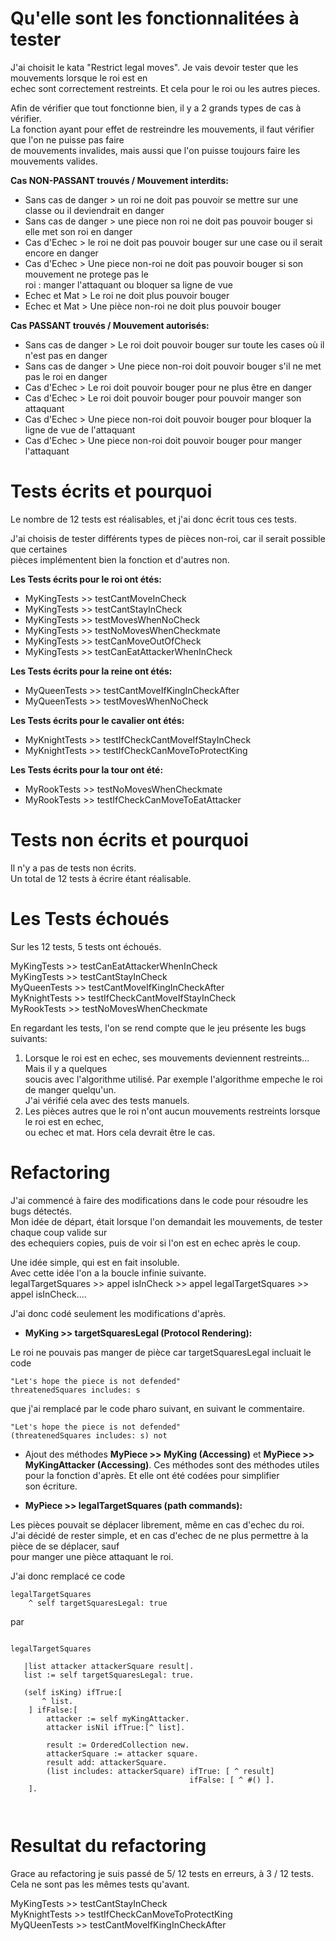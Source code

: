 


# Qu'elle sont les fonctionnalitées à tester    

J'ai choisit le kata "Restrict legal moves". Je vais devoir tester que les mouvements lorsque le roi est en      
echec sont correctement restreints. Et cela pour le roi ou les autres pieces.    

Afin de vérifier que tout fonctionne bien, il y a 2 grands types de cas à vérifier.    
La fonction ayant pour effet de restreindre les mouvements, il faut vérifier que l'on ne puisse pas faire     
de mouvements invalides, mais aussi que l'on puisse toujours faire les mouvements valides.      

**Cas NON-PASSANT trouvés / Mouvement interdits:**    
- Sans cas de danger > un roi ne doit pas pouvoir se mettre sur une classe ou il deviendrait en danger   
- Sans cas de danger > une piece non roi ne doit pas pouvoir bouger si elle met son roi en danger
- Cas d'Echec > le roi ne doit pas pouvoir bouger sur une case ou il serait encore en danger  
- Cas d'Echec > Une piece non-roi ne doit pas pouvoir bouger si son mouvement ne protege pas le     
roi : manger l'attaquant ou bloquer sa ligne de vue 
- Echec et Mat  > Le roi ne doit plus pouvoir bouger 
- Echec et Mat > Une pièce non-roi ne doit plus pouvoir bouger 

**Cas PASSANT trouvés / Mouvement autorisés:**        
- Sans cas de danger > Le roi doit pouvoir bouger sur toute les cases où il n'est pas en danger 
- Sans cas de danger > Une piece non-roi doit pouvoir bouger s'il ne met pas le roi en danger   
- Cas d'Echec >  Le roi doit pouvoir bouger pour ne plus être en danger      
- Cas d'Echec > Le roi doit pouvoir bouger pour pouvoir manger son attaquant    
- Cas d'Echec > Une piece non-roi doit pouvoir bouger pour bloquer la ligne de vue de l'attaquant  
- Cas d'Echec > Une piece non-roi doit pouvoir bouger pour manger l'attaquant    

# Tests écrits et pourquoi   

Le nombre de 12 tests est réalisables, et j'ai donc écrit tous ces tests.     

J'ai choisis de tester différents types de pièces non-roi, car il serait possible que certaines    
pièces implémentent bien la fonction et d'autres non.        

**Les Tests écrits pour le roi ont étés:**    
- MyKingTests >> testCantMoveInCheck    
- MyKingTests >> testCantStayInCheck    
- MyKingTests >> testMovesWhenNoCheck       
- MyKingTests >> testNoMovesWhenCheckmate     
- MyKingTests >> testCanMoveOutOfCheck     
- MyKingTests >> testCanEatAttackerWhenInCheck   

**Les Tests écrits pour la reine ont étés:**    
- MyQueenTests >> testCantMoveIfKingInCheckAfter     
- MyQueenTests >> testMovesWhenNoCheck    

**Les Tests écrits pour le cavalier ont étés:** 
- MyKnightTests >> testIfCheckCantMoveIfStayInCheck       
- MyKnightTests >> testIfCheckCanMoveToProtectKing    

**Les Tests écrits pour la tour ont été:**
- MyRookTests >> testNoMovesWhenCheckmate    
- MyRookTests >> testIfCheckCanMoveToEatAttacker    


# Tests non écrits et pourquoi    

Il n'y a pas de tests non écrits.     
Un total de 12 tests à écrire étant réalisable.    

# Les Tests échoués      

Sur les 12 tests, 5 tests ont échoués.   

MyKingTests >> testCanEatAttackerWhenInCheck   
MyKingTests >> testCantStayInCheck    
MyQueenTests >> testCantMoveIfKingInCheckAfter    
MyKnightTests >> testIfCheckCantMoveIfStayInCheck   
MyRookTests >> testNoMovesWhenCheckmate    

En regardant les tests, l'on se rend compte que le jeu présente les bugs suivants:    
1. Lorsque le roi est en echec, ses mouvements deviennent restreints...  Mais il y a quelques    
soucis avec l'algorithme utilisé. Par exemple l'algorithme empeche le roi de manger quelqu'un.    
J'ai vérifié cela avec des tests manuels.        
2. Les pièces autres que le roi n'ont aucun mouvements restreints lorsque le roi est en echec,    
ou echec et mat. Hors cela devrait être le cas.     

# Refactoring   

J'ai commencé à faire des modifications dans le code pour résoudre les bugs détectés.    
Mon idée de départ, était lorsque l'on demandait les mouvements, de tester chaque coup valide sur     
des echequiers copies, puis de voir si l'on est en echec après le coup.    

Une idée simple, qui est en fait insoluble.    
Avec cette idée l'on a la boucle infinie suivante.     
legalTargetSquares >> appel isInCheck >> appel legalTargetSquares >> appel isInCheck....    

J'ai donc codé seulement les modifications d'après.    
 

- **MyKing >> targetSquaresLegal (Protocol Rendering):**    

Le roi ne pouvais pas manger de pièce car targetSquaresLegal incluait le code    

```
"Let's hope the piece is not defended"
threatenedSquares includes: s   
```

que j'ai remplacé par le code pharo suivant, en suivant le commentaire.       

```
"Let's hope the piece is not defended"
(threatenedSquares includes: s) not 
```

- Ajout des méthodes **MyPiece >> MyKing (Accessing)** et **MyPiece >> MyKingAttacker (Accessing)**. 
Ces méthodes sont des méthodes utiles pour la fonction d'après. Et elle ont été codées pour simplifier    
son écriture.    

- **MyPiece >> legalTargetSquares (path commands):**    

Les pièces pouvait se déplacer librement, même en cas d'echec du roi.    
J'ai décidé de rester simple, et en cas d'echec de ne plus permettre à la pièce de se déplacer, sauf   
pour manger une pièce attaquant le roi.   

J'ai donc remplacé ce code

```
legalTargetSquares
    ^ self targetSquaresLegal: true
```

par

```

legalTargetSquares

   |list attacker attackerSquare result|.
   list := self targetSquaresLegal: true.

   (self isKing) ifTrue:[
       ^ list.
    ] ifFalse:[
        attacker := self myKingAttacker.
        attacker isNil ifTrue:[^ list].
       
        result := OrderedCollection new.
        attackerSquare := attacker square.
        result add: attackerSquare.
        (list includes: attackerSquare) ifTrue: [ ^ result] 
	                                    ifFalse: [ ^ #() ].
    ].

	
```

# Resultat du refactoring   

Grace au refactoring je suis passé de 5/ 12 tests en erreurs, à 3 / 12 tests.   
Cela ne sont pas les mêmes tests qu'avant.   

MyKingTests >> testCantStayInCheck   
MyKnightTests >> testIfCheckCanMoveToProtectKing     
MyQUeenTests >> testCantMoveIfKingInCheckAfter   
